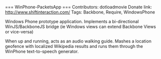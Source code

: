 === WinPhone-PacketsApp ===
Contributors: dotloadmovie
Donate link: http://www.shiftinteraction.com/
Tags: Backbone, Require, WindowsPhone

Windows Phone prototype application. Implements a bi-directional WinJS/BackboneJS bridge (ie Windows views can extend Backbone Views or vice-versa)

When up and running, acts as an audio walking guide. Mashes a location geofence with localized Wikipedia results and runs them through the WinPhone text-to-speech generator.
